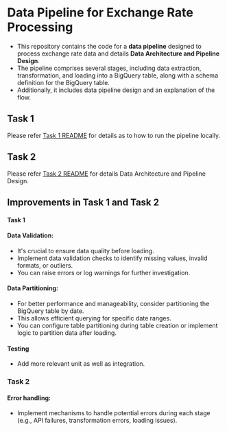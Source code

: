 # Data Pipeline for Exchange Rate Processing

- This repository contains the code for a **data pipeline** designed to process exchange rate data and details **Data Architecture and Pipeline Design**.
- The pipeline comprises several stages, including data extraction, transformation, and loading into a BigQuery table, along with a schema definition for the BigQuery table.
- Additionally, it includes data pipeline design and an explanation of the flow.

## Task 1
Please refer [Task 1 README](https://github.com/karmani1997/exchange-rate-data-engineer-challenge/tree/main/pipeline) for details as to how to run the pipeline locally.

## Task 2
Please refer [Task 2 README](https://github.com/karmani1997/exchange-rate-data-engineer-challenge/tree/main/task-2) for details Data Architecture and Pipeline Design.

## Improvements in Task 1 and Task 2
#### Task 1
#### Data Validation:
- It's crucial to ensure data quality before loading.
- Implement data validation checks to identify missing values, invalid formats, or outliers.
- You can raise errors or log warnings for further investigation.


#### Data Partitioning:

- For better performance and manageability, consider partitioning the BigQuery table by date.
- This allows efficient querying for specific date ranges.
- You can configure table partitioning during table creation or implement logic to partition data after loading.

#### Testing
- Add more relevant unit as well as integration.

### Task 2
#### Error handling: 
- Implement mechanisms to handle potential errors during each stage (e.g., API failures, transformation errors, loading issues).
